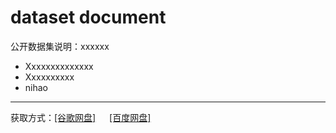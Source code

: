 # dataset document
公开数据集说明：xxxxxx



* Xxxxxxxxxxxxxx
* Xxxxxxxxxx
* nihao


**************************************


获取方式：[[谷歌网盘]](https://www.baidu.com)  &emsp;    [[百度网盘]](https://www.baidu.com)
